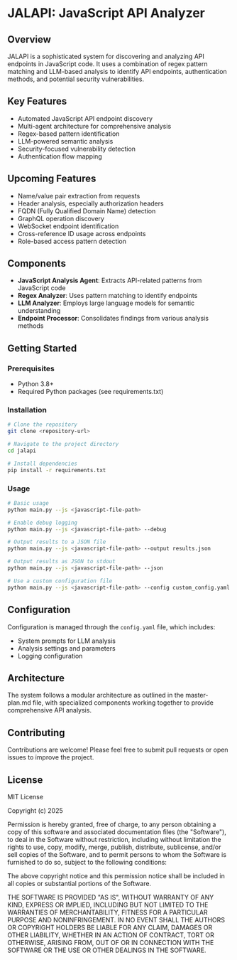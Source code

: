 # JALAPI: JavaScript API Analyzer

## Overview

JALAPI is a sophisticated system for discovering and analyzing API endpoints in JavaScript code. It uses a combination of regex pattern matching and LLM-based analysis to identify API endpoints, authentication methods, and potential security vulnerabilities.

## Key Features

- Automated JavaScript API endpoint discovery
- Multi-agent architecture for comprehensive analysis
- Regex-based pattern identification
- LLM-powered semantic analysis
- Security-focused vulnerability detection
- Authentication flow mapping

## Upcoming Features

- Name/value pair extraction from requests
- Header analysis, especially authorization headers
- FQDN (Fully Qualified Domain Name) detection
- GraphQL operation discovery
- WebSocket endpoint identification
- Cross-reference ID usage across endpoints
- Role-based access pattern detection

## Components

- **JavaScript Analysis Agent**: Extracts API-related patterns from JavaScript code
- **Regex Analyzer**: Uses pattern matching to identify endpoints
- **LLM Analyzer**: Employs large language models for semantic understanding
- **Endpoint Processor**: Consolidates findings from various analysis methods

## Getting Started

### Prerequisites

- Python 3.8+
- Required Python packages (see requirements.txt)

### Installation

```bash
# Clone the repository
git clone <repository-url>

# Navigate to the project directory
cd jalapi

# Install dependencies
pip install -r requirements.txt
```

### Usage

```bash
# Basic usage
python main.py --js <javascript-file-path>

# Enable debug logging
python main.py --js <javascript-file-path> --debug

# Output results to a JSON file
python main.py --js <javascript-file-path> --output results.json

# Output results as JSON to stdout
python main.py --js <javascript-file-path> --json

# Use a custom configuration file
python main.py --js <javascript-file-path> --config custom_config.yaml
```

## Configuration

Configuration is managed through the `config.yaml` file, which includes:

- System prompts for LLM analysis
- Analysis settings and parameters
- Logging configuration

## Architecture

The system follows a modular architecture as outlined in the master-plan.md file, with specialized components working together to provide comprehensive API analysis.

## Contributing

Contributions are welcome! Please feel free to submit pull requests or open issues to improve the project.

## License

MIT License

Copyright (c) 2025

Permission is hereby granted, free of charge, to any person obtaining a copy
of this software and associated documentation files (the "Software"), to deal
in the Software without restriction, including without limitation the rights
to use, copy, modify, merge, publish, distribute, sublicense, and/or sell
copies of the Software, and to permit persons to whom the Software is
furnished to do so, subject to the following conditions:

The above copyright notice and this permission notice shall be included in all
copies or substantial portions of the Software.

THE SOFTWARE IS PROVIDED "AS IS", WITHOUT WARRANTY OF ANY KIND, EXPRESS OR
IMPLIED, INCLUDING BUT NOT LIMITED TO THE WARRANTIES OF MERCHANTABILITY,
FITNESS FOR A PARTICULAR PURPOSE AND NONINFRINGEMENT. IN NO EVENT SHALL THE
AUTHORS OR COPYRIGHT HOLDERS BE LIABLE FOR ANY CLAIM, DAMAGES OR OTHER
LIABILITY, WHETHER IN AN ACTION OF CONTRACT, TORT OR OTHERWISE, ARISING FROM,
OUT OF OR IN CONNECTION WITH THE SOFTWARE OR THE USE OR OTHER DEALINGS IN THE
SOFTWARE.